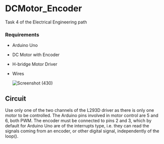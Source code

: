 # DCMotor_Encoder
Task 4 of the Electrical Engineering path

### Requirements
* Arduino Uno
* DC Motor with Encoder
* H-bridge Motor Driver
* Wires
  
  ![Screenshot (430)](https://github.com/iidabawaj/DCMotor_Encoder/assets/139181626/eb1c1202-466d-4b8f-8add-7b52b335c511)


## Circuit
Use only one of the two channels of the L293D driver as there is only one motor to be controlled.
The Arduino pins involved in motor control are 5 and 6, both PWM.
The encoder must be connected to pins 2 and 3, which by default for Arduino Uno are of the interrupts type, i.e. they can read the signals coming from an encoder, or other digital signal, independently of the loop().

  

  
